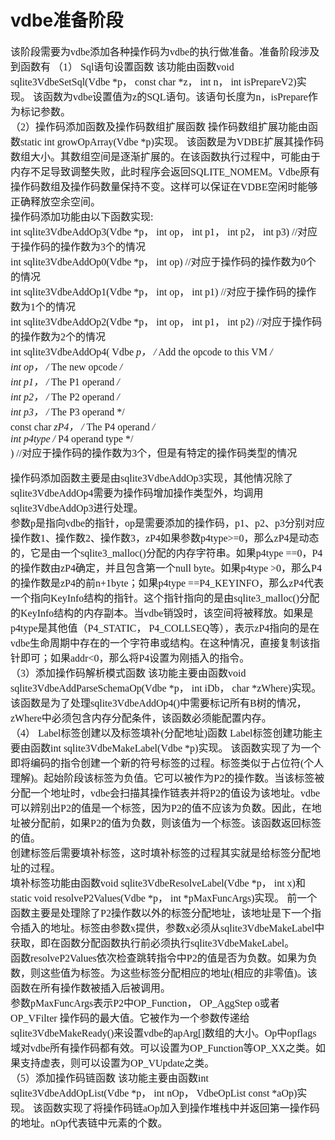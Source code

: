 # vdbe准备阶段
<font face="微软雅黑" size="3px">

该阶段需要为vdbe添加各种操作码为vdbe的执行做准备。准备阶段涉及到函数有
（1） Sql语句设置函数
该功能由函数void sqlite3VdbeSetSql(Vdbe *p， const char *z， int n， int isPrepareV2)实现。
该函数为vdbe设置值为z的SQL语句。该语句长度为n，isPrepare作为标记参数。
<br/>
（2）操作码添加函数及操作码数组扩展函数
操作码数组扩展功能由函数static int growOpArray(Vdbe *p)实现。
该函数是为VDBE扩展其操作码数组大小。其数组空间是逐渐扩展的。在该函数执行过程中，可能由于内存不足导致调整失败，此时程序会返回SQLITE_NOMEM。Vdbe原有操作码数组及操作码数量保持不变。这样可以保证在VDBE空闲时能够正确释放空余空间。<br/>
操作码添加功能由以下函数实现:<br/>
int sqlite3VdbeAddOp3(Vdbe *p， int op， int p1， int p2， int p3) //对应于操作码的操作数为3个的情况
<br/>
int sqlite3VdbeAddOp0(Vdbe *p， int op) //对应于操作码的操作数为0个的情况
<br/>
int sqlite3VdbeAddOp1(Vdbe *p， int op， int p1) //对应于操作码的操作数为1个的情况
<br/>
int sqlite3VdbeAddOp2(Vdbe *p， int op， int p1， int p2) //对应于操作码的操作数为2个的情况
<br/>
int sqlite3VdbeAddOp4(
  Vdbe *p，            /* Add the opcode to this VM */<br/>
  int op，             /* The new opcode */<br/>
  int p1，             /* The P1 operand */<br/>
  int p2，             /* The P2 operand */<br/>
  int p3，             /* The P3 operand */<br/>
  const char *zP4，    /* The P4 operand */<br/>
  int p4type          /* P4 operand type */<br/>
)  //对应于操作码的操作数为3个，但是有特定的操作码类型的情况<br/>

操作码添加函数主要是由sqlite3VdbeAddOp3实现，其他情况除了sqlite3VdbeAddOp4需要为操作码增加操作类型外，均调用sqlite3VdbeAddOp3进行处理。<br/>
参数p是指向vdbe的指针，op是需要添加的操作码，p1、p2、p3分别对应操作数1、操作数2、操作数3，zP4如果参数p4type>=0，那么zP4是动态的，它是由一个sqlite3_malloc()分配的内存字符串。如果p4type ==0，P4的操作数由zP4确定，并且包含第一个null byte。如果p4type >0，那么P4的操作数是zP4的前n+1byte；如果p4type ==P4_KEYINFO，那么zP4代表一个指向KeyInfo结构的指针。这个指针指向的是由sqlite3_malloc()分配的KeyInfo结构的内存副本。当vdbe销毁时，该空间将被释放。如果是p4type是其他值（P4_STATIC， P4_COLLSEQ等），表示zP4指向的是在vdbe生命周期中存在的一个字符串或结构。在这种情况，直接复制该指针即可；如果addr<0，那么将P4设置为刚插入的指令。<br/>
（3）添加操作码解析模式函数
该功能主要由函数void sqlite3VdbeAddParseSchemaOp(Vdbe *p， int iDb， char *zWhere)实现。
该函数是为了处理sqlite3VdbeAddOp4()中需要标记所有B树的情况，zWhere中必须包含内存分配条件，该函数必须能配置内存。<br/>
（4） Label标签创建以及标签填补(分配地址)函数
Label标签创建功能主要由函数int sqlite3VdbeMakeLabel(Vdbe *p)实现。
该函数实现了为一个即将编码的指令创建一个新的符号标签的过程。标签类似于占位符(个人理解)。起始阶段该标签为负值。它可以被作为P2的操作数。当该标签被分配一个地址时，vdbe会扫描其操作链表并将P2的值设为该地址。vdbe可以辨别出P2的值是一个标签，因为P2的值不应该为负数。因此，在地址被分配前，如果P2的值为负数，则该值为一个标签。该函数返回标签的值。<br/>
创建标签后需要填补标签，这时填补标签的过程其实就是给标签分配地址的过程。<br/>
填补标签功能由函数void sqlite3VdbeResolveLabel(Vdbe *p， int x)和static void resolveP2Values(Vdbe *p， int *pMaxFuncArgs)实现。
前一个函数主要是处理除了P2操作数以外的标签分配地址，该地址是下一个指令插入的地址。标签由参数x提供，参数x必须从sqlite3VdbeMakeLabel中获取，即在函数分配函数执行前必须执行sqlite3VdbeMakeLabel。<br/>
函数resolveP2Values依次检查跳转指令中P2的值是否为负数。如果为负数，则这些值为标签。为这些标签分配相应的地址(相应的非零值)。该函数在所有操作数被插入后被调用。<br/>
参数pMaxFuncArgs表示P2中OP_Function， OP_AggStep o或者 OP_VFilter 操作码的最大值。它被作为一个参数传递给sqlite3VdbeMakeReady()来设置vdbe的apArg[]数组的大小。Op中opflags域对vdbe所有操作码都有效。可以设置为OP_Function等OP_XX之类。如果支持虚表，则可以设置为OP_VUpdate之类。<br/>
（5）添加操作码链函数
该功能主要由函数int sqlite3VdbeAddOpList(Vdbe *p， int nOp， VdbeOpList const *aOp)实现。
该函数实现了将操作码链aOp加入到操作堆栈中并返回第一操作码的地址。nOp代表链中元素的个数。

